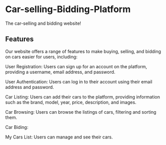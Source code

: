 # Car-selling-Bidding-Platform
The car-selling and bidding website!


## Features
Our website offers a range of features to make buying, selling, and bidding on cars easier for users, including:

User Registration: Users can sign up for an account on the platform, providing a username, email address, and password.

User Authentication: Users can log in to their account using their email address and password.

Car Listing: Users can add their cars to the platform, providing information such as the brand, model, year, price, description, and images.

Car Browsing: Users can browse the listings of cars, filtering and sorting them.

Car Biding:

My Cars List: Users can manage and see their cars.
